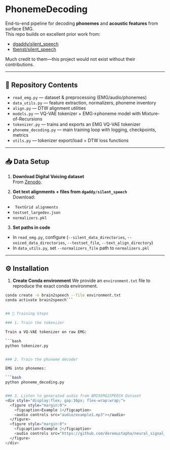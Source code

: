# PhonemeDecoding

End-to-end pipeline for decoding **phonemes** and **acoustic features** from surface EMG.  
This repo builds on excellent prior work from:

- [dgaddy/silent_speech](https://github.com/dgaddy/silent_speech)  
- [tbenst/silent_speech](https://github.com/tbenst/silent_speech?tab=readme-ov-file)  

Much credit to them—this project would not exist without their contributions.

---

## 📂 Repository Contents

- `read_emg.py` — dataset & preprocessing (EMG/audio/phonemes)
- `data_utils.py` — feature extraction, normalizers, phoneme inventory
- `align.py` — DTW alignment utilities
- `models.py` — VQ-VAE tokenizer + EMG→phoneme model with Mixture-of-Recursions 
- `tokenizer.py` — trains and exports an EMG VQ-VAE tokenizer
- `phoneme_decoding.py` — main training loop with logging, checkpoints, metrics
- `utils.py` — tokenizer export/load + DTW loss functions

---

## 📥 Data Setup

1. **Download Digital Voicing dataset**  
   From [Zenodo](https://zenodo.org/records/4064409).


   
2. **Get text alignments + files from `dgaddy/silent_speech`**  
Download:
- ` TextGrid alignments`  
- `testset_largedev.json`  
- `normalizers.pkl`  



3. **Set paths in code**  
- In `read_emg.py`, configure  (`--silent_data_directories`, `--voiced_data_directories`, `--testset_file`, `--text_align_directory`)
- In `data_utils.py`, set `--normalizers_file` path to `normalizers.pkl`

---

## ⚙️ Installation

1. **Create Conda environment**
We provide an `environment.txt` file to reproduce the exact conda environment.

```bash
conda create -n brain2speech --file environment.txt
conda activate brain2speech```


## 🚀 Training Steps

### 1. Train the tokenizer

Train a VQ-VAE tokenizer on raw EMG:

```bash
python tokenizer.py


### 2. Train the phoneme decoder

EMG into phonemes:

```bash
python phoneme_decoding.py


### 3. Listen to generated audio from BMISEMG2SPEECH Dataset
<div style="display:flex; gap:16px; flex-wrap:wrap;">
  <figure style="margin:0">
    <figcaption>Example 1</figcaption>
    <audio controls src="audio/example1.mp3"></audio>
  </figure>
  <figure style="margin:0">
    <figcaption>Example 2</figcaption>
    <audio controls src="https://github.com/deremustapha/neural_signal_2_speech/blob/master/audio_demo/Text_0.wav"></audio>
  </figure>
</div>


